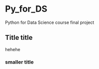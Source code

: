 # Py_for_DS
Python for Data Science course final project 

## Title title
hehehe

### smaller title
